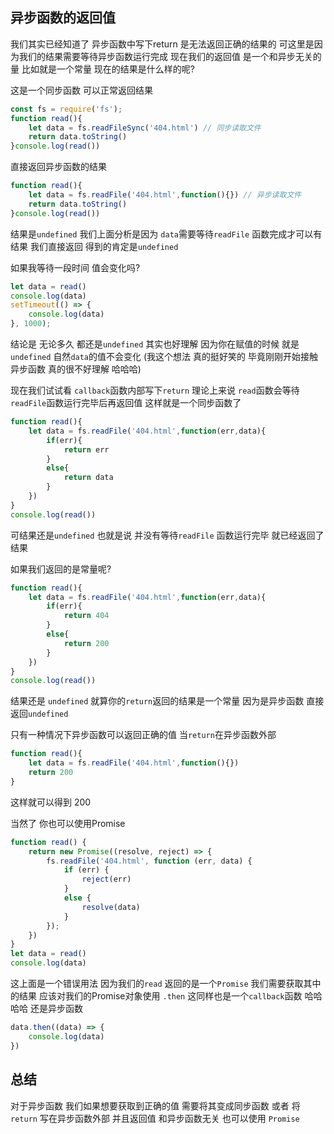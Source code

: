 

## 异步函数的返回值

我们其实已经知道了 异步函数中写下return 是无法返回正确的结果的 可这里是因为我们的结果需要等待异步函数运行完成 现在我们的返回值 是一个和异步无关的量 比如就是一个常量 现在的结果是什么样的呢? 

这是一个同步函数 可以正常返回结果

```node.js
const fs = require('fs');
function read(){
    let data = fs.readFileSync('404.html') // 同步读取文件
    return data.toString()
}console.log(read())
```

直接返回异步函数的结果 


```js
function read(){
    let data = fs.readFile('404.html',function(){}) // 异步读取文件
    return data.toString()
}console.log(read())
```

结果是`undefined`  我们上面分析是因为 `data`需要等待`readFile` 函数完成才可以有结果 我们直接返回 得到的肯定是`undefined` 

如果我等待一段时间 值会变化吗?

```js
let data = read()
console.log(data)
setTimeout(() => {
    console.log(data)
}, 1000);
```

结论是 无论多久 都还是`undefined` 其实也好理解 因为你在赋值的时候 就是`undefined` 自然`data`的值不会变化 (我这个想法 真的挺好笑的 毕竟刚刚开始接触 异步函数 真的很不好理解 哈哈哈)

现在我们试试看 `callback`函数内部写下`return` 理论上来说 `read`函数会等待`readFile`函数运行完毕后再返回值 这样就是一个同步函数了 

```js
function read(){
    let data = fs.readFile('404.html',function(err,data){
        if(err){
            return err
        }
        else{
            return data
        }
    })
}
console.log(read())
```

可结果还是`undefined` 也就是说 并没有等待`readFile` 函数运行完毕 就已经返回了结果 

如果我们返回的是常量呢?

```js
function read(){
    let data = fs.readFile('404.html',function(err,data){
        if(err){
            return 404
        }
        else{
            return 200
        }
    })
}
console.log(read())
```

结果还是 `undefined`  就算你的`return`返回的结果是一个常量 因为是异步函数 直接返回`undefined`

只有一种情况下异步函数可以返回正确的值  当`return`在异步函数外部

```js
function read(){
    let data = fs.readFile('404.html',function(){})
    return 200
}
```

这样就可以得到 200 

当然了 你也可以使用Promise

```js
function read() {
    return new Promise((resolve, reject) => {
        fs.readFile('404.html', function (err, data) {
            if (err) {
                reject(err)
            }
            else {
                resolve(data)
            }
        });
    })
}
let data = read()
console.log(data)
```

这上面是一个错误用法 因为我们的`read` 返回的是一个`Promise` 我们需要获取其中的结果 应该对我们的Promise对象使用 `.then` 这同样也是一个`callback`函数 哈哈哈哈 还是异步函数 

```js
data.then((data) => {
    console.log(data)
})
```

## 总结

对于异步函数 我们如果想要获取到正确的值 需要将其变成同步函数 或者 将`return` 写在异步函数外部 并且返回值 和异步函数无关 也可以使用 `Promise` 
